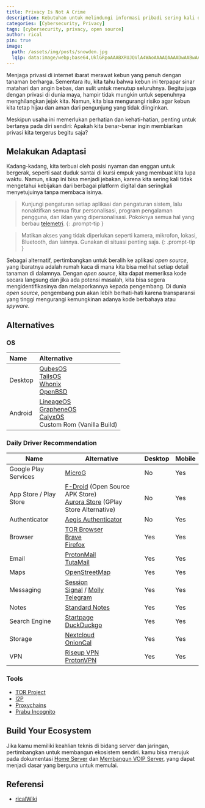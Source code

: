 ```yaml
---
title: Privacy Is Not A Crime
description: Kebutuhan untuk melindungi informasi pribadi sering kali dipandang sebagai sesuatu yang terlalu rumit atau bahkan mencurigakan. Padahal, menjaga privasi adalah hak kita sebagai pengguna teknologi. 
categories: [Cybersecurity, Privacy]
tags: [cybersecurity, privacy, open source]
author: rical
pin: true
image:
  path: /assets/img/posts/snowden.jpg
  lqip: data:image/webp;base64,UklGRpoAAABXRUJQVlA4WAoAAAAQAAAADwAABwAAQUxQSDIAAAARL0AmbZurmr57yyIiqE8oiG0bejIYEQTgqiDA9vqnsUSI6H+oAERp2HZ65qP/VIAWAFZQOCBCAAAA8AEAnQEqEAAIAAVAfCWkAALp8sF8rgRgAP7o9FDvMCkMde9PK7euH5M1m6VWoDXf2FkP3BqV0ZYbO6NA/VFIAAAA
---
```


Menjaga privasi di internet ibarat merawat kebun yang penuh dengan tanaman berharga. Sementara itu, kita tahu bahwa kebun ini terpapar sinar matahari dan angin bebas, dan sulit untuk menutup seluruhnya. Begitu juga dengan privasi di dunia maya, hampir tidak mungkin untuk sepenuhnya menghilangkan jejak kita. Namun, kita bisa mengurangi risiko agar kebun kita tetap hijau dan aman dari pengunjung yang tidak diinginkan. 

Meskipun usaha ini memerlukan perhatian dan kehati-hatian, penting untuk bertanya pada diri sendiri: Apakah kita benar-benar ingin membiarkan privasi kita tergerus begitu saja? 

## Melakukan Adaptasi
Kadang-kadang, kita terbuai oleh posisi nyaman dan enggan untuk bergerak, seperti saat duduk santai di kursi empuk yang membuat kita lupa waktu. Namun, sikap ini bisa menjadi jebakan, karena kita sering kali tidak mengetahui kebijakan dari berbagai platform digital dan seringkali menyetujuinya tanpa membaca isinya.

> Kunjungi pengaturan setiap aplikasi dan pengaturan sistem, lalu nonaktifkan semua fitur personalisasi, program pengalaman pengguna, dan iklan yang dipersonalisasi. Pokoknya semua hal yang berbau [telemetri](https://id.wikipedia.org/wiki/Telemetri).
{: .prompt-tip }

> Matikan akses yang tidak diperlukan seperti kamera, mikrofon, lokasi, Bluetooth, dan lainnya. Gunakan di situasi penting saja.
{: .prompt-tip }

Sebagai alternatif, pertimbangkan untuk beralih ke aplikasi *open source*, yang ibaratnya adalah rumah kaca di mana kita bisa melihat setiap detail tanaman di dalamnya. Dengan *open source*, kita dapat memeriksa kode secara langsung dan jika ada potensi masalah, kita bisa segera mengidentifikasinya dan melaporkannya kepada pengembang. Di dunia *open source*, pengembang pun akan lebih berhati-hati karena transparansi yang tinggi mengurangi kemungkinan adanya kode berbahaya atau *spyware*.

## Alternatives

### OS

| Name                          | Alternative     |
| :--------------------- | :--------------- |
| Desktop        | [QubesOS](https://www.qubes-os.org/) <br> [TailsOS](https://tails.net/) <br> [Whonix](https://www.whonix.org/) <br> [OpenBSD](https://www.openbsd.org/)|
| Android       | [LineageOS](https://lineageos.org/) <br> [GrapheneOS](https://grapheneos.org/) <br> [CalyxOS](https://calyxos.org/) <br> Custom Rom (Vanilla Build) |

### Daily Driver Recommendation

| Name                   | Alternative                                         | Desktop | Mobile |
|------------------------|-----------------------------------------------------|---------|--------|
| Google Play Services   | [MicroG](https://ricaldocs.github.io/posts/microg/)                      | No      | Yes    |
| App Store / Play Store | [F-Droid](https://f-droid.org/) (Open Source APK Store) <br> [Aurora Store](https://auroraoss.com/) (GPlay Store Alternative)                    | No      | Yes    |
| Authenticator          | [Aegis Authenticator](https://github.com/beemdevelopment/Aegis) | No      | Yes    |
| Browser                | [TOR Browser](https://www.torproject.org/) <br> [Brave](https://brave.com/) <br> [Firefox](https://www.mozilla.org/en-US/firefox/) | Yes     | Yes    |
| Email                  | [ProtonMail](https://protonmail.com/) <br> [TutaMail](https://tutanota.com/) | Yes     | Yes    |
| Maps                | [OpenStreetMap](https://openstreetmap.org) | Yes     | Yes    |
| Messaging              | [Session](https://getsession.org/) <br> [Signal](https://signal.org/) / [Molly](https://molly.im/) <br> [Telegram](https://telegram.org/) | Yes     | Yes    |
| Notes                  | [Standard Notes](https://standardnotes.com/)       | Yes     | Yes    |
| Search Engine                | [Startpage](https://startpage.com) <br> [DuckDuckgo](https://duckduckgo.com) | Yes     | Yes    |
| Storage                | [Nextcloud](https://nextcloud.com/) <br> [OnionCal](https://risnandapascal.github.io/onioncal.html) | Yes     | Yes    |
| VPN                | [Riseup VPN](https://riseup.net/en/vpn) <br> [ProtonVPN](https://protonvpn.com/) | Yes     | Yes    |

### Tools
- [TOR Project](https://www.torproject.org/)
- [I2P](https://geti2p.net/en/)
- [Proxychains](https://github.com/haad/proxychains)
- [Prabu Incognito](https://ricaldocs.github.io/posts/prabu-incognito/)

## Build Your Ecosystem
Jika kamu memiliki keahlian teknis di bidang server dan jaringan, pertimbangkan untuk membangun ekosistem sendiri. kamu bisa merujuk pada dokumentasi [Home Server](https://ricaldocs.github.io/posts/home-server/) dan [Membangun VOIP Server](https://ricaldocs.github.io/posts/membangun-voip-server/), yang dapat menjadi dasar yang berguna untuk memulai.

## Referensi 
- [ricalWiki](https://risnandapascal.github.io/ricalwiki.html)